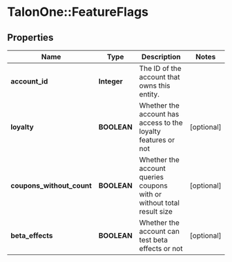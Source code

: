 # TalonOne::FeatureFlags

## Properties
Name | Type | Description | Notes
------------ | ------------- | ------------- | -------------
**account_id** | **Integer** | The ID of the account that owns this entity. | 
**loyalty** | **BOOLEAN** | Whether the account has access to the loyalty features or not | [optional] 
**coupons_without_count** | **BOOLEAN** | Whether the account queries coupons with or without total result size | [optional] 
**beta_effects** | **BOOLEAN** | Whether the account can test beta effects or not | [optional] 


